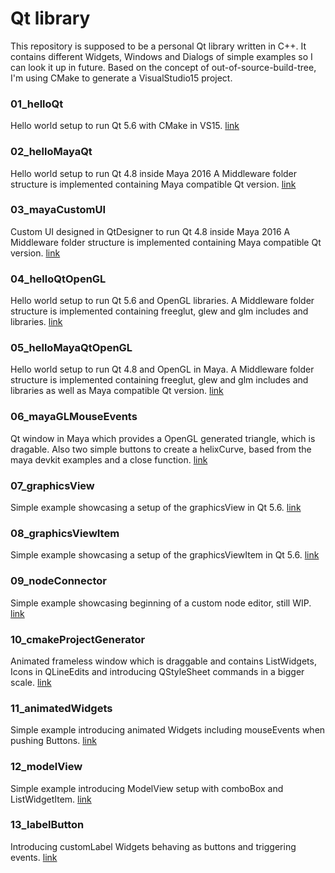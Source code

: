 # Qt library

This repository is supposed to be a personal Qt library written in C++.
It contains different Widgets, Windows and Dialogs of simple examples so I can look it up in future.
Based on the concept of out-of-source-build-tree, I'm using CMake to generate a VisualStudio15 project.


### 01_helloQt
Hello world setup to run Qt 5.6 with CMake in VS15.
[link](src/c++/01_helloQt/pages.md)

### 02_helloMayaQt
Hello world setup to run Qt 4.8 inside Maya 2016
A Middleware folder structure is implemented containing Maya compatible Qt version.
[link](src/c++/02_helloMayaQt/pages.md)

### 03_mayaCustomUI
Custom UI designed in QtDesigner to run Qt 4.8 inside Maya 2016
A Middleware folder structure is implemented containing Maya compatible Qt version.
[link](src/c++/03_mayaCustomUI/pages.md)

### 04_helloQtOpenGL
Hello world setup to run Qt 5.6 and OpenGL libraries.
A Middleware folder structure is implemented containing freeglut, glew and glm includes and libraries.
[link](src/c++/04_helloQtOpenGL/pages.md)

### 05_helloMayaQtOpenGL
Hello world setup to run Qt 4.8 and OpenGL in Maya.
A Middleware folder structure is implemented containing freeglut, glew and glm includes and libraries
as well as Maya compatible Qt version.
[link](src/c++/05_helloMayaQtOpenGL/pages.md)

### 06_mayaGLMouseEvents
Qt window in Maya which provides a OpenGL generated triangle, which is dragable.
Also two simple buttons to create a helixCurve, based from the maya devkit examples and a close function.
[link](src/c++/06_mayaGLMouseEvents/pages.md)

### 07_graphicsView
Simple example showcasing a setup of the graphicsView in Qt 5.6.
[link](src/c++/07_graphicsView/pages.md)

### 08_graphicsViewItem
Simple example showcasing a setup of the graphicsViewItem in Qt 5.6.
[link](src/c++/08_graphicsViewItem/pages.md)

### 09_nodeConnector
Simple example showcasing beginning of a custom node editor, still WIP.
[link](src/c++/09_nodeConnector/pages.md)

### 10_cmakeProjectGenerator
Animated frameless window which is draggable and contains ListWidgets, Icons in QLineEdits
and introducing QStyleSheet commands in a bigger scale.
[link](src/c++/10_cmakeProjectGenerator/pages.md)

### 11_animatedWidgets
Simple example introducing animated Widgets including mouseEvents when pushing Buttons.
[link](src/c++/11_animatedWidgets/pages.md)

### 12_modelView
Simple example introducing ModelView setup with comboBox and ListWidgetItem.
[link](src/c++/12_modelView/pages.md)

### 13_labelButton
Introducing customLabel Widgets behaving as buttons and triggering events.
[link](src/c++/13_labelButton/pages.md)
